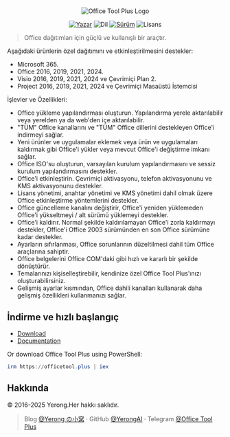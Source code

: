 #

<p align="center">
<img alt="Office Tool Plus Logo" src="https://otp.landian.vip/static/images/logo.webp"/>
</p>

<p align="center">
<a href="https://www.coolhub.top/" target="_blank"><img alt="Yazar" src="https://img.shields.io/badge/Author-Yerong-blue?style=flat-square"/></a>
<img alt="Dil" src="https://img.shields.io/badge/Language-C%23-green?style=flat-square"/>
<a href="https://otp.landian.vip/" target="_blank"><img alt="Sürüm" 
src="https://img.shields.io/github/v/release/YerongAI/Office-Tool?style=flat-square"/></a>
<img alt="Lisans" src="https://img.shields.io/github/license/YerongAI/Office-Tool?style=flat-square"/>
</p>

> Office dağıtımları için güçlü ve kullanışlı bir araçtır.

Aşağıdaki ürünlerin özel dağıtımını ve etkinleştirilmesini destekler:

- Microsoft 365.
- Office 2016, 2019, 2021, 2024.
- Visio 2016, 2019, 2021, 2024 ve Çevrimiçi Plan 2.
- Project 2016, 2019, 2021, 2024 ve Çevrimiçi Masaüstü İstemcisi

İşlevler ve Özellikleri:

- Office yükleme yapılandırması oluşturun. Yapılandırma yerele aktarılabilir veya yerelden ya da web'den içe aktarılabilir.
- "TÜM" Office kanallarını ve "TÜM" Office dillerini destekleyen Office'i indirmeyi sağlar.
- Yeni ürünler ve uygulamalar eklemek veya ürün ve uygulamaları kaldırmak gibi Office'i yükler veya mevcut Office'i değiştirme imkanı sağlar.
- Office ISO'su oluşturun, varsayılan kurulum yapılandırmasını ve sessiz kurulum yapılandırmasını destekler.
- Office'i etkinleştirin. Çevrimiçi aktivasyonu, telefon aktivasyonunu ve KMS aktivasyonunu destekler.
- Lisans yönetimi, anahtar yönetimi ve KMS yönetimi dahil olmak üzere Office etkinleştirme yöntemlerini destekler.
- Office güncelleme kanalını değiştirir, Office'i yeniden yüklemeden Office'i yükseltmeyi / alt sürümü yüklemeyi destekler.
- Office'i kaldırır. Normal şekilde kaldırılamayan Office'i zorla kaldırmayı destekler, Office'i Office 2003 sürümünden en son Office sürümüne kadar destekler.
- Ayarların sıfırlanması, Office sorunlarının düzeltilmesi dahil tüm Office araçlarına sahiptir.
- Office belgelerini Office COM'daki gibi hızlı ve kararlı bir şekilde dönüştürür. 
- Temalarınızı kişiselleştirebilir, kendinize özel Office Tool Plus'ınızı oluşturabilirsiniz.
- Gelişmiş ayarlar kısmından, Office dahili kanalları kullanarak daha gelişmiş özellikleri kullanmanızı sağlar.

## İndirme ve hızlı başlangıç

- [Download](https://otp.landian.vip/download.html)
- [Documentation](https://otp.landian.vip/help/)

Or download Office Tool Plus using PowerShell:

```powershell
irm https://officetool.plus | iex
```

## Hakkında

© 2016-2025 Yerong.Her hakkı saklıdır.

> Blog [@Yerong の小窝](https://www.coolhub.top/) · GitHub [@YerongAI](https://github.com/YerongAI) · Telegram [@Office Tool Plus](https://t.me/s/otp_channel)
